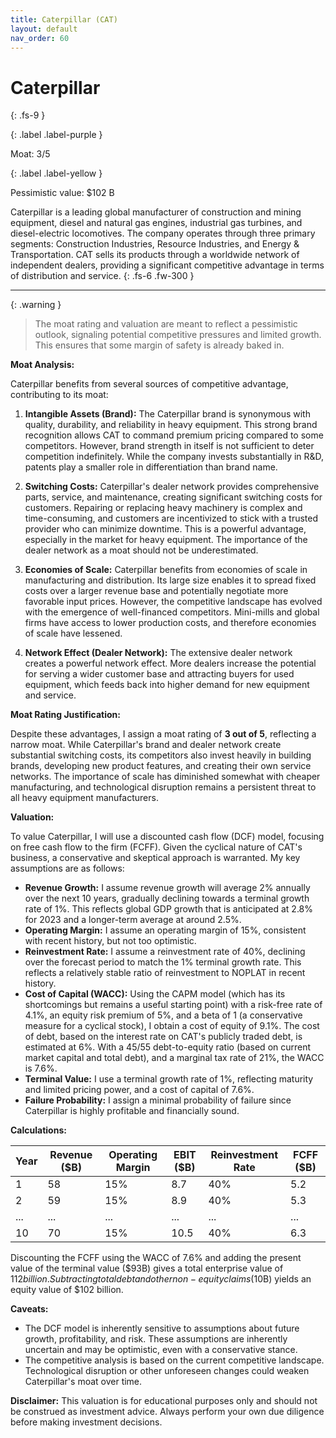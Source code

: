 ```yaml
---
title: Caterpillar (CAT)
layout: default
nav_order: 60
---
```


# Caterpillar
{: .fs-9 }

{: .label .label-purple }

Moat: 3/5

{: .label .label-yellow }

Pessimistic value: $102 B

Caterpillar is a leading global manufacturer of construction and mining equipment, diesel and natural gas engines, industrial gas turbines, and diesel-electric locomotives.  The company operates through three primary segments: Construction Industries, Resource Industries, and Energy & Transportation. CAT sells its products through a worldwide network of independent dealers, providing a significant competitive advantage in terms of distribution and service.
{: .fs-6 .fw-300 }

---

{: .warning } 
>The moat rating and valuation are meant to reflect a pessimistic outlook, signaling potential competitive pressures and limited growth. This ensures that some margin of safety is already baked in.


**Moat Analysis:**

Caterpillar benefits from several sources of competitive advantage, contributing to its moat:

1. **Intangible Assets (Brand):** The Caterpillar brand is synonymous with quality, durability, and reliability in heavy equipment. This strong brand recognition allows CAT to command premium pricing compared to some competitors. However, brand strength in itself is not sufficient to deter competition indefinitely. While the company invests substantially in R&D, patents play a smaller role in differentiation than brand name.

2. **Switching Costs:**  Caterpillar's dealer network provides comprehensive parts, service, and maintenance, creating significant switching costs for customers.  Repairing or replacing heavy machinery is complex and time-consuming, and customers are incentivized to stick with a trusted provider who can minimize downtime. This is a powerful advantage, especially in the market for heavy equipment. The importance of the dealer network as a moat should not be underestimated.

3. **Economies of Scale:** Caterpillar benefits from economies of scale in manufacturing and distribution. Its large size enables it to spread fixed costs over a larger revenue base and potentially negotiate more favorable input prices. However, the competitive landscape has evolved with the emergence of well-financed competitors. Mini-mills and global firms have access to lower production costs, and therefore economies of scale have lessened.

4. **Network Effect (Dealer Network):** The extensive dealer network creates a powerful network effect. More dealers increase the potential for serving a wider customer base and attracting buyers for used equipment, which feeds back into higher demand for new equipment and service.

**Moat Rating Justification:**

Despite these advantages, I assign a moat rating of **3 out of 5**, reflecting a narrow moat. While Caterpillar's brand and dealer network create substantial switching costs, its competitors also invest heavily in building brands, developing new product features, and creating their own service networks.  The importance of scale has diminished somewhat with cheaper manufacturing, and technological disruption remains a persistent threat to all heavy equipment manufacturers.

**Valuation:**

To value Caterpillar, I will use a discounted cash flow (DCF) model, focusing on free cash flow to the firm (FCFF). Given the cyclical nature of CAT's business, a conservative and skeptical approach is warranted. My key assumptions are as follows:

* **Revenue Growth:**  I assume revenue growth will average 2% annually over the next 10 years, gradually declining towards a terminal growth rate of 1%. This reflects global GDP growth that is anticipated at 2.8% for 2023 and a longer-term average at around 2.5%.
* **Operating Margin:** I assume an operating margin of 15%, consistent with recent history, but not too optimistic.
* **Reinvestment Rate:** I assume a reinvestment rate of 40%, declining over the forecast period to match the 1% terminal growth rate. This reflects a relatively stable ratio of reinvestment to NOPLAT in recent history. 
* **Cost of Capital (WACC):** Using the CAPM model (which has its shortcomings but remains a useful starting point) with a risk-free rate of 4.1%, an equity risk premium of 5%, and a beta of 1 (a conservative measure for a cyclical stock), I obtain a cost of equity of 9.1%.  The cost of debt, based on the interest rate on CAT's publicly traded debt, is estimated at 6%. With a 45/55 debt-to-equity ratio (based on current market capital and total debt), and a marginal tax rate of 21%, the WACC is 7.6%.
* **Terminal Value:** I use a terminal growth rate of 1%, reflecting maturity and limited pricing power, and a cost of capital of 7.6%.
* **Failure Probability:** I assign a minimal probability of failure since Caterpillar is highly profitable and financially sound.

**Calculations:**

| Year | Revenue ($B) | Operating Margin | EBIT ($B) | Reinvestment Rate | FCFF ($B) |
|---|---|---|---|---|---|
| 1 | 58 | 15% | 8.7 | 40% | 5.2 |
| 2 | 59 | 15% | 8.9 | 40% | 5.3 |
| ... | ... | ... | ... | ... | ... |
| 10 | 70 | 15% | 10.5 | 40% | 6.3 |

Discounting the FCFF using the WACC of 7.6% and adding the present value of the terminal value ($93B) gives a total enterprise value of $112 billion. Subtracting total debt and other non-equity claims ($10B) yields an equity value of $102 billion.

**Caveats:**

* The DCF model is inherently sensitive to assumptions about future growth, profitability, and risk.  These assumptions are inherently uncertain and may be optimistic, even with a conservative stance. 
* The competitive analysis is based on the current competitive landscape.  Technological disruption or other unforeseen changes could weaken Caterpillar's moat over time.


**Disclaimer:** This valuation is for educational purposes only and should not be construed as investment advice. Always perform your own due diligence before making investment decisions.